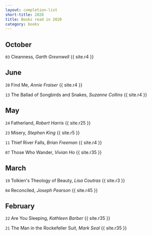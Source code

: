 ```yaml
---
layout: completion-list
short-title: 2020
title: Books read in 2020
category: books
---
```

## October
`03` Cleanness, _Garth Greenwell_ {{ site.r4 }}

## June
`20` Find Me, _Annie Fraiser_ {{ site.r4 }}

`13` The Ballad of Songbirds and Snakes, _Suzanne Collins_ {{ site.r4 }}

## May
`24` Fatherland, _Robert Harris_ {{ site.r25 }}

`23` Misery, _Stephen King_ {{ site.r5 }}

`11` Thief River Falls, _Brian Freeman_ {{ site.r4 }}

`07` Those Who Wander, _Vivian Ho_ {{ site.r35 }}

## March
`19` Tolkien's Theology of Beauty, _Lisa Coutras_ {{ site.r3 }}

`04` Reconciled, _Joseph Pearson_ {{ site.r45 }}

## February
`22` Are You Sleeping, _Kathleen Barber_ {{ site.r35 }}

`21` The Man in the Rockefeller Suit, _Mark Seal_ {{ site.r35 }}